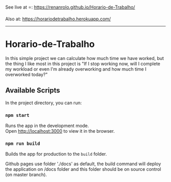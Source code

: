 See live at ⭐: https://renanrolo.github.io/Horario-de-Trabalho/

Also at: https://horariodetrabalho.herokuapp.com/


___

# Horario-de-Trabalho

In this simple project we can calculate how much time we have worked, but the thing I like most in this project is "If I stop working now, will I complete my workload or even I'm already overworking and how much time I overworked today?"

## Available Scripts

In the project directory, you can run:

### `npm start`

Runs the app in the development mode.<br />
Open [http://localhost:3000](http://localhost:3000) to view it in the browser.

### `npm run build`

Builds the app for production to the `build` folder.

Github pages use folder './docs' as default, the build command will deploy the application on /docs folder and this folder should be on source control (on master branch).